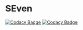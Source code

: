 # SEven
[![Codacy Badge](https://api.codacy.com/project/badge/Grade/8255f0c1f6fc490f9eedc8ef81a8a4bf)](https://app.codacy.com/app/mensones-1/SEven?utm_source=github.com&utm_medium=referral&utm_content=mensonones/SEven&utm_campaign=Badge_Grade_Settings)
[![Codacy Badge](https://api.codacy.com/project/badge/Grade/c79000887b92467fbe7f08b708f8f67e)](https://app.codacy.com/app/mensones-1/SEven?utm_source=github.com&utm_medium=referral&utm_content=mensonones/SEven&utm_campaign=Badge_Grade_Dashboard)